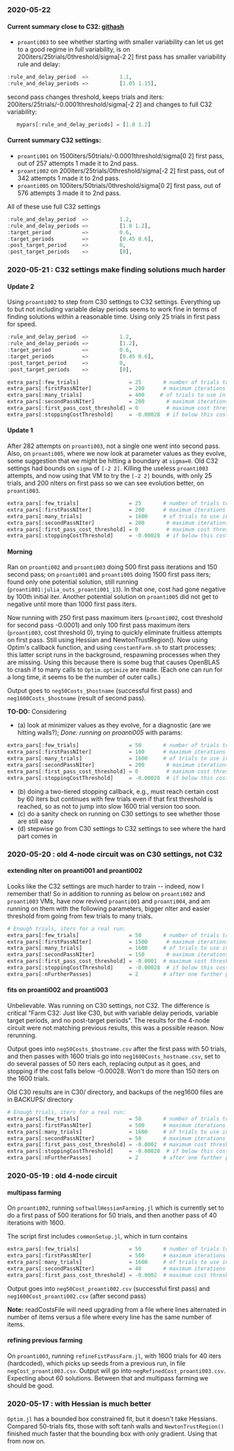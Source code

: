 ### 2020-05-22

#### Current summary close to C32: [githash](https://github.com/carlosbrody/superior_colliculus_mutual_inhibition/commit/01481cda6b20902f8a3a5f929d4c0326f9099c8e)

- `proanti003` to see whether starting with smaller variability can let us get to a good regime in full variability, is on 200iters/25trials/0threshold/sigma[-2 2] first pass has smaller variability rule and delay:
```julia
:rule_and_delay_period  =>          1.1,
:rule_and_delay_periods =>          [1.05 1.15],
```
second pass changes threshold, keeps trials and iters: 200iters/25trials/-0.0001threshold/sigma[-2 2] and changes to full C32 variability:
```julia
   mypars[:rule_and_delay_periods] = [1.0 1.2]
```

#### Current summary C32 settings:

- `proanti001` on 1500iters/50trials/-0.0001threshold/sigma[0 2] first pass, out of 257 attempts 1 made it to 2nd pass.
- `proanti002` on 200iters/25trials/0threshold/sigma[-2 2] first pass, out of 342 attempts 1 made it to 2nd pass.
- `proanti005` on 100iters/50trials/0threshold/sigma[0 2] first pass, out of 576 attempts 3 made it to 2nd pass.

All of these use full C32 settings
```julia
:rule_and_delay_period  =>          1.2,
:rule_and_delay_periods =>          [1.0 1.2],
:target_period          =>          0.6,
:target_periods         =>          [0.45 0.6],
:post_target_period     =>          0,
:post_target_periods    =>          [0],
```




### 2020-05-21 : C32 settings make finding solutions much harder

#### Update 2

Using `proanti002` to step from C30 settings to C32 settings. Everything up to but not including variable delay periods seems to work fine in terms of finding solutions within a reasonable time. Using only 25 trials in first pass for speed.
```julia
:rule_and_delay_period  =>          1.2,
:rule_and_delay_periods =>          [1.2],
:target_period          =>          0.6,
:target_periods         =>          [0.45 0.6],
:post_target_period     =>          0,
:post_target_periods    =>          [0],

extra_pars[:few_trials]                = 25       # number of trials to use in first pass
extra_pars[:firstPassNIter]            = 200      # maximum iterations in first pass
extra_pars[:many_trials]               = 400     # of trials to use in further pass
extra_pars[:secondPassNIter]           = 200       # maximum iterations in further pass
extra_pars[:first_pass_cost_threshold] = 0         # maximum cost threshold for a first pass run to seed a second pass run
extra_pars[:stoppingCostThreshold]     = -0.00028  # if below this cost, stop the minimization
```

#### Update 1

After 282 attempts on `proanti003`, not a single one went into second pass.  Also, on `proanti005`, where we now look at parameter values as they evolve, some suggestion that we might be hitting a boundary at `sigma=0`. Old C32 settings had bounds on `sigma` of `[-2 2]`. Killing the useless `proanti003` attempts, and now using that VM to try the `[-2 2]` bounds, with only 25 trials, and 200 nIters on first pass so we can see evolution better, on `proanti003`.
```julia
extra_pars[:few_trials]                = 25       # number of trials to use in first pass
extra_pars[:firstPassNIter]            = 200      # maximum iterations in first pass
extra_pars[:many_trials]               = 1600     # of trials to use in further pass
extra_pars[:secondPassNIter]           = 200       # maximum iterations in further pass
extra_pars[:first_pass_cost_threshold] = 0         # maximum cost threshold for a first pass run to seed a second pass run
extra_pars[:stoppingCostThreshold]     = -0.00028  # if below this cost, stop the minimization
```

#### Morning

Ran on `proanti002` and `proanti003` doing 500 first pass iterations and 150 second pass; on `proanti001` and `proanti005` doing 1500 first pass iters; found only one potential solution, still running (`proanti001:julia_outs_proanti001_13`). In that one, cost had gone negative by 100th initial iter. Another potential solution on `proanti005` did not get to negative until more than 1000 first pass iters.

Now running with 250 first pass maximum iters (`proanti002`, cost threshold for second pass -0.0001) and only 100 first pass maximum iters (`proanti003`, cost threshold 0), trying to quickly eliminate fruitless attempts on first pass. Still using Hessian and NewtonTrustRegion(). Now using Optim's callback function, and using `constantFarm.sh` to start processes; this latter script runs in the background, respawning processes when they are missing. Using this because there is some bug that causes OpenBLAS to crash if to many calls to `Optim.optimize` are made. (Each one can run for a long time, it seems to be the number of outer calls.)

Output goes to `neg50Costs_$hostname` (successful first pass) and `neg1600Costs_$hostname` (result of second pass).

**TO-DO:** Considering 
- (a) look at minimizer values as they evolve, for a diagnostic (are we hitting walls?); *Done: running on proanti005* with params:
```julia
extra_pars[:few_trials]                = 50       # number of trials to use in first pass
extra_pars[:firstPassNIter]            = 100      # maximum iterations in first pass
extra_pars[:many_trials]               = 1600     # of trials to use in further pass
extra_pars[:secondPassNIter]           = 200       # maximum iterations in further pass
extra_pars[:first_pass_cost_threshold] = 0         # maximum cost threshold for a first pass run to seed a second pass run
extra_pars[:stoppingCostThreshold]     = -0.00028  # if below this cost, stop the minimization
```
- (b) doing a two-tiered stopping callback, e.g., must reach certain cost by 60 iters but continues with few trials even if that first threshold is reached, so as not to jump into slow 1600 trial version too soon.
- (c) do a sanity check on running on C30 settings to see whether those are still easy
- (d) stepwise go from C30 settings to C32 settings to see where the hard part comes in

### 2020-05-20 : old 4-node circuit was on C30 settings, not C32

#### extending nIter on proanti001 and proanti002

Looks like the C32 settings are much harder to train -- indeed, now I remember that!  So in addition to running as below on `proanti002` and `proanti003` VMs, have now revived `proanti001` and `proanti004`, and am running on them with the following parameters, bigger nIter and easier threshold from going from few trials to many trials.

```julia
# Enough trials, iters for a real run:
extra_pars[:few_trials]                = 50       # number of trials to use in first pass
extra_pars[:firstPassNIter]            = 1500      # maximum iterations in first pass
extra_pars[:many_trials]               = 1600     # of trials to use in further pass
extra_pars[:secondPassNIter]           = 150       # maximum iterations in further pass
extra_pars[:first_pass_cost_threshold] = -0.0001  # maximum cost threshold for a first pass run to seed a second pass run
extra_pars[:stoppingCostThreshold]     = -0.00028  # if below this cost, stop the minimization
extra_pars[:nFurtherPasses]            = 2        # after one further pass at many_trials and secondPassNIter, how many more of those to do before giving up
```

#### fits on proanti002 and proanti003

Unbelievable. Was running on C30 settings, not C32. The difference is critical "Farm C32: Just like C30, but with variable delay periods, variable target periods, and no post-target periods".  The results for the 4-node circuit were not matching previous results, this was a possible reason. Now rerunning.

Output goes into `neg50Costs_$hostname.csv` after the first pass with 50 trials, and then passes with 1600 trials go into `neg1600Costs_hostname.csv`, set to do several passes of 50 iters each, replacing output as it goes, and stopping if the cost falls below -0.00028.  Won't do more than 150 iters on the 1600 trials.

Old C30 results are in C30/ directory, and backups of the neg1600 files are in BACKUPS/ directory

```julia
# Enough trials, iters for a real run:
extra_pars[:few_trials]                = 50       # number of trials to use in first pass
extra_pars[:firstPassNIter]            = 500      # maximum iterations in first pass
extra_pars[:many_trials]               = 1600     # of trials to use in further pass
extra_pars[:secondPassNIter]           = 50       # maximum iterations in further pass
extra_pars[:first_pass_cost_threshold] = -0.0002  # maximum cost threshold for a first pass run to seed a second pass run
extra_pars[:stoppingCostThreshold]     = -0.00028  # if below this cost, stop the minimization
extra_pars[:nFurtherPasses]            = 2        # after one further pass at many_trials and secondPassNIter, how many more of those to do before giving up
```

### 2020-05-19 : old 4-node circuit

#### multipass farming

On `proanti002`, running `softwallHessianFarming.jl` which is currently set to do a first pass of 500 iterations for 50 trials, and then another pass of 40 iterations with 1600.  

The script first includes `commonSetup.jl`, which in turn contains

```julia
extra_pars[:few_trials]                = 50       # number of trials to use in first pass
extra_pars[:firstPassNIter]            = 500      # maximum iterations in first pass
extra_pars[:many_trials]               = 1600     # of trials to use in second pass
extra_pars[:secondPassNIter]           = 40       # maximum iterations in second pass
extra_pars[:first_pass_cost_threshold] = -0.0002  # maximum cost threshold for a first pass run to seed a second pass run
```

Output goes into `neg50Cost_proanti002.csv` (successful first pass) and `neg1600Cost_proanti002.csv` (after second pass)

**Note:** readCostsFile will need upgrading from a file where lines alternated in number of items versus a file where every line has the same number of items.

#### refining previous farming

On `proanti003`, running `refineFistPassFarm.jl`, with 1600 trials for 40 iters (hardcoded), which picks up seeds from a previous run, in file `negCost_proanti003.csv`. Output will go into `negRefinedCost_proanti003.csv`. Expecting about 60 solutions. Between that and multipass farming we should be good. 

### 2020-05-17 : with Hessian is much better

`Optim.jl` has a bounded box constrained fit, but it doesn't take Hessians. Compared 50-trials fits, those with soft tanh walls and `NewtonTrustRegion()` finished much faster that the bounding box with only gradient. Using that from now on.
